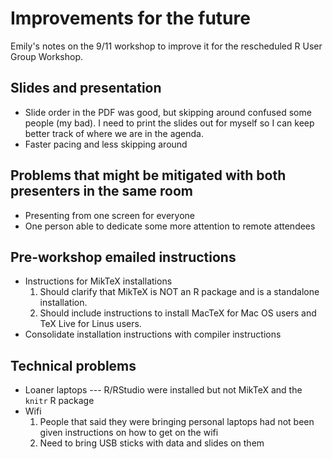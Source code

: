 # Improvements for the future

Emily's notes on the 9/11 workshop to improve it for the rescheduled R User Group Workshop.

## Slides and presentation
* Slide order in the PDF was good, but skipping around confused some people (my bad). I need to print the slides out for myself so I can keep better track of where we are in the agenda.
* Faster pacing and less skipping around

## Problems that might be mitigated with both presenters in the same room
* Presenting from one screen for everyone
* One person able to dedicate some more attention to remote attendees

## Pre-workshop emailed instructions
* Instructions for MikTeX installations
  1. Should clarify that MikTeX is NOT an R package and is a standalone installation.
  1. Should include instructions to install MacTeX for Mac OS users and TeX Live for Linus users.
* Consolidate installation instructions with compiler instructions

## Technical problems
* Loaner laptops --- R/RStudio were installed but not MikTeX and the `knitr` R package
* Wifi
  1. People that said they were bringing personal laptops had not been given instructions on how to get on the wifi
  1. Need to bring USB sticks with data and slides on them

